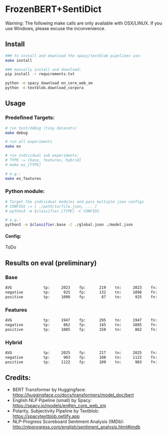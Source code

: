 # FrozenBERT+SentiDict
Warning: The following make calls are only available with OSX/LINUX. If you use Windows, please excuse the inconvenience.

## Install
```bash
### to install and download the spacy/textblob pipelines use:
make install

### manually install and download:
pip install -r requirements.txt

python -m spacy download en_core_web_sm
python -m textblob.download_corpora
```

## Usage

### Predefined Targets:
```bash
# run test/debug (tiny datasets)
make debug

# run all experiments
make ex

# run individual sub experiments:
# TYPE := [base, features, hybrid]
# make ex_[TYPE]

# e.g.:
make ex_features
```
### Python module:
```bash
# Target the individual modules and pass multiple json configs 
# CONFIGS := [ ./path/to/file.json, ... ] 
# python3 -m $classifier.[TYPE] -C CONFIGS

# e.g.:
python3 -m $classifier.base -C ./global.json ./model.json
```

#### Config:
ToDo

## Results on eval (preliminary)

### Base
```bash
AVG           	 tp:     2023	 fp:      219 	 tn:     2023	 fn:      219	 pre=0.9023	 rec=0.9023	 f1=0.9023	 acc=0.9023
negative      	 tp:      925	 fp:      132 	 tn:     1098	 fn:       87	 pre=0.8751	 rec=0.9140	 f1=0.8942	 acc=0.9023
positive      	 tp:     1098	 fp:       87 	 tn:      925	 fn:      132	 pre=0.9266	 rec=0.8927	 f1=0.9093	 acc=0.9023
```

### Features
```bash
AVG           	 tp:     1947	 fp:      295 	 tn:     1947	 fn:      295	 pre=0.8684	 rec=0.8684	 f1=0.8684	 acc=0.8684
negative      	 tp:      862	 fp:      145 	 tn:     1085	 fn:      150	 pre=0.8560	 rec=0.8518	 f1=0.8539	 acc=0.8684
positive      	 tp:     1085	 fp:      150 	 tn:      862	 fn:      145	 pre=0.8785	 rec=0.8821	 f1=0.8803	 acc=0.8684
```

### Hybrid
```bash
AVG           	 tp:     2025	 fp:      217 	 tn:     2025	 fn:      217	 pre=0.9032	 rec=0.9032	 f1=0.9032	 acc=0.9032
negative      	 tp:      903	 fp:      108 	 tn:     1122	 fn:      109	 pre=0.8932	 rec=0.8923	 f1=0.8927	 acc=0.9032
positive      	 tp:     1122	 fp:      109 	 tn:      903	 fn:      108	 pre=0.9115	 rec=0.9122	 f1=0.9118	 acc=0.9032
```

## Credits:

* BERT Transformer by Huggingface: <https://huggingface.co/docs/transformers/model_doc/bert>
* English NLP Pipeline (small) by Spacy: <https://spacy.io/models/en#en_core_web_sm>
* Polarity, Subjectivity Pipeline by Textblob: <https://spacytextblob.netlify.app>
* NLP-Progress Scoreboard Sentiment Analysis (IMDb): <http://nlpprogress.com/english/sentiment_analysis.html#imdb>

